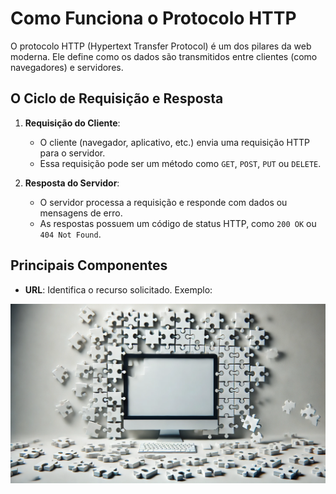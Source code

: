 # Como Funciona o Protocolo HTTP

O protocolo HTTP (Hypertext Transfer Protocol) é um dos pilares da web moderna. Ele define como os dados são transmitidos entre clientes (como navegadores) e servidores.

## O Ciclo de Requisição e Resposta

1. **Requisição do Cliente**:
   - O cliente (navegador, aplicativo, etc.) envia uma requisição HTTP para o servidor.
   - Essa requisição pode ser um método como `GET`, `POST`, `PUT` ou `DELETE`.

2. **Resposta do Servidor**:
   - O servidor processa a requisição e responde com dados ou mensagens de erro.
   - As respostas possuem um código de status HTTP, como `200 OK` ou `404 Not Found`.

## Principais Componentes

- **URL**: Identifica o recurso solicitado. Exemplo:


![Descrição da Imagem](img/imagem2.webp)
